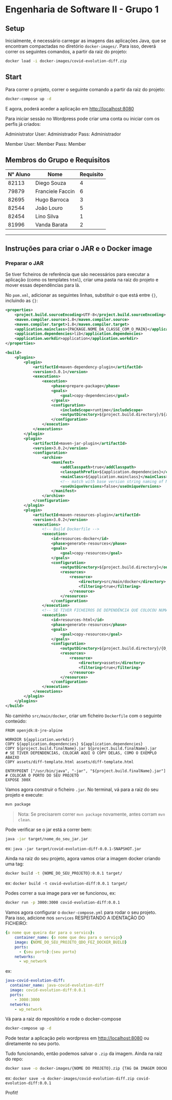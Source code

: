 # Engenharia de Software II - Grupo 1

## Setup

Inicialmente, é necessário carregar as imagens das aplicações Java, que se encontram compactadas no diretório `docker-images/`. Para isso, deverá correr os seguintes comandos, a partir da raiz do projeto:

```sh
docker load -i docker-images/covid-evolution-diff.zip
```

## Start

Para correr o projeto, correr o seguinte comando a partir da raiz do projeto:

```sh
docker-compose up -d
```

E agora, poderá aceder a aplicação em [http://localhost:8080](http://localhost:8080)

Para iniciar sessão no Wordpress pode criar uma conta ou iniciar com os perfis já criados:

Administrator
User: Administrador
Pass: Administrador

Member
User: Member
Pass: Member

## Membros do Grupo e Requisitos

| N° Aluno | Nome             | Requisito |
| -------- | ---------------- | --------- |
| 82113    | Diego Souza      | 4         |
| 79879    | Franciele Faccin | 6         |
| 82695    | Hugo Barroca     | 3         |
| 82544    | João Louro       | 5         |
| 82454    | Lino Silva       | 1         |
| 81996    | Vanda Barata     | 2         |

---

## Instruções para criar o JAR e o Docker image

### Preparar o JAR

Se tiver ficheiros de referência que são necessários para executar a aplicação (como os templates `html`), criar uma pasta na raiz do projeto e mover essas dependências para lá.

No `pom.xml`, adicionar as seguintes linhas, substituir o que está entre `{}`, incluindo as `{}`:

```xml
<properties>
    <project.build.sourceEncoding>UTF-8</project.build.sourceEncoding>
    <maven.compiler.source>1.8</maven.compiler.source>
    <maven.compiler.target>1.8</maven.compiler.target>
    <application.mainclass>{PACKAGE.NOME_DA_CLASSE_COM_O_MAIN}</application.mainclass>
    <application.dependencies>lib</application.dependencies>
    <application.workdir>application</application.workdir>
</properties>

<build>
    <plugins>
        <plugin>
            <artifactId>maven-dependency-plugin</artifactId>
            <version>3.0.1</version>
            <executions>
                <execution>
                    <phase>prepare-package</phase>
                    <goals>
                        <goal>copy-dependencies</goal>
                    </goals>
                    <configuration>
                        <includeScope>runtime</includeScope>
                        <outputDirectory>${project.build.directory}/${application.dependencies}</outputDirectory>
                    </configuration>
                </execution>
            </executions>
        </plugin>
        <plugin>
            <artifactId>maven-jar-plugin</artifactId>
            <version>3.0.2</version>
            <configuration>
                <archive>
                    <manifest>
                        <addClasspath>true</addClasspath>
                        <classpathPrefix>${application.dependencies}</classpathPrefix>
                        <mainClass>${application.mainclass}</mainClass>
                        <!-- match with base version string naming of Maven Dependency Plugin -->
                        <useUniqueVersions>false</useUniqueVersions>
                    </manifest>
                </archive>
            </configuration>
        </plugin>
        <plugin>
            <artifactId>maven-resources-plugin</artifactId>
            <version>3.0.2</version>
            <executions>
                <!-- Build Dockerfile -->
                <execution>
                    <id>resources-docker</id>
                    <phase>generate-resources</phase>
                    <goals>
                        <goal>copy-resources</goal>
                    </goals>
                    <configuration>
                        <outputDirectory>${project.build.directory}</outputDirectory>
                        <resources>
                            <resource>
                                <directory>src/main/docker</directory>
                                <filtering>true</filtering>
                            </resource>
                        </resources>
                    </configuration>
                </execution>
                <!-- SE TIVER FICHEIROS DE DEPENDÊNCIA QUE COLOCOU NUMA PASTA ESPECÍFICA, CONFIGURAR ESSA SESSÃO TBM. SENÃO, DELETAR ESSA SESSÃO <execution> -->
                <execution>
                    <id>resources-html</id>
                    <phase>generate-resources</phase>
                    <goals>
                        <goal>copy-resources</goal>
                    </goals>
                    <configuration>
                        <outputDirectory>${project.build.directory}/{O_NOME_DA_PASTA_DAS_DEPENDENCIAS}</outputDirectory>
                        <resources>
                            <resource>
                                <directory>assets</directory>
                                <filtering>true</filtering>
                            </resource>
                        </resources>
                    </configuration>
                </execution>
            </executions>
        </plugin>
    </plugins>
</build>
```

No caminho `src/main/docker`, criar um ficheiro `Dockerfile` com o seguinte conteúdo:

```docker
FROM openjdk:8-jre-alpine

WORKDIR ${application.workdir}
COPY ${application.dependencies} ${application.dependencies}
COPY ${project.build.finalName}.jar ${project.build.finalName}.jar
# SE TIVER DEPENDENCIAS, COLOCAR AQUI O COPY DELAS, COMO O EXEMPLO ABAIXO
COPY assets/diff-template.html assets/diff-template.html

ENTRYPOINT ["/usr/bin/java", "-jar", "${project.build.finalName}.jar"]
# COLOCAR O PORTO DO SEU PROJETO
EXPOSE 300X
```

Vamos agora construir o ficheiro `.jar`. No terminal, vá para a raiz do seu projeto e execute:

```sh
mvn package
```

> Nota: Se precisarem correr `mvn package` novamente, antes corram `mvn clean`.

Pode verificar se o jar está a correr bem:

```sh
java -jar target/nome_do_seu_jar.jar
```

ex: `java -jar target/covid-evolution-diff-0.0.1-SNAPSHOT.jar`

Ainda na raiz do seu projeto, agora vamos criar a imagem docker criando uma tag:

```sh
docker build -t {NOME_DO_SEU_PROJETO}:0.0.1 target/
```

ex: `docker build -t covid-evolution-diff:0.0.1 target/`

Podes correr a sua image para ver se funcionou, ex:

```sh
docker run -p 3000:3000 covid-evolution-diff:0.0.1
```

Vamos agora configurar o `docker-compose.yml` para rodar o seu projeto. Para isso, adicione nos `services` RESPEITANDO A IDENTAÇÃO DO FICHEIRO:

```yml
{o nome que queira dar para o servico}:
    container_name: {o nome que deu para o serviço}
    image: {NOME_DO_SEU_PROJETO_QDO_FEZ_DOCKER_BUILD}
    ports:
      - {seu porto}:{seu porto}
    networks:
      - wp_network
```

ex:

```yml
java-covid-evolution-diff:
  container_name: java-covid-evolution-diff
  image: covid-evolution-diff:0.0.1
  ports:
    - 3000:3000
  networks:
    - wp_network
```

Vá para a raiz do repositório e rode o docker-compose

```sh
docker-compose up -d
```

Pode testar a aplicação pelo wordpress em [http://localhost:8080](http://localhost:8080) ou diretamente no seu porto.

Tudo funcionando, então podemos salvar o `.zip` da imagem. Ainda na raiz do repo:

```sh
docker save -o docker-images/{NOME DO PROJETO}.zip {TAG DA IMAGEM DOCKER}
```

ex: `docker save -o docker-images/covid-evolution-diff.zip covid-evolution-diff:0.0.1`

Profit!
